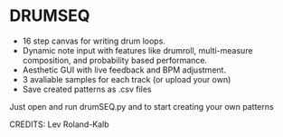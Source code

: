 # DRUMSEQ
- 16 step canvas for writing drum loops. 
- Dynamic note input with features like drumroll, multi-measure composition, and probability based performance. 
- Aesthetic GUI with live feedback and BPM adjustment.
- 3 avaliable samples for each track (or upload your own)
- Save created patterns as .csv files


Just open and run drumSEQ.py and to start creating your own patterns


CREDITS:
Lev Roland-Kalb

